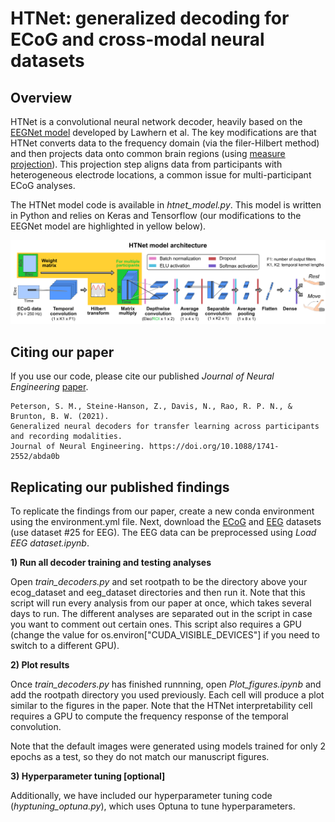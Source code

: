 # HTNet: generalized decoding for ECoG and cross-modal neural datasets



## Overview

HTNet is a convolutional neural network decoder, heavily based on the [EEGNet model](https://github.com/vlawhern/arl-eegmodels) developed by Lawhern et al. The key modifications are that HTNet converts data to the frequency domain (via the filer-Hilbert method) and then projects data onto common brain regions (using [measure projection](https://github.com/bigdelys/measure_projection)). This projection step aligns data from participants with heterogeneous electrode locations, a common issue for multi-participant ECoG analyses. 

The HTNet model code is available in *htnet_model.py*. This model is written in Python and relies on Keras and Tensorflow (our modifications to the EEGNet model are highlighted in yellow below).


![HTNet architecture](htnet_arch.png)


## Citing our paper

If you use our code, please cite our published *Journal of Neural Engineering* [paper](https://doi.org/10.1088/1741-2552/abda0b).

```
Peterson, S. M., Steine-Hanson, Z., Davis, N., Rao, R. P. N., & Brunton, B. W. (2021).
Generalized neural decoders for transfer learning across participants and recording modalities.
Journal of Neural Engineering. https://doi.org/10.1088/1741-2552/abda0b
```



## Replicating our published findings

To replicate the findings from our paper, create a new conda environment using the environment.yml file. Next, download the [ECoG](https://figshare.com/projects/Generalized_neural_decoders_for_transfer_learning_across_participants_and_recording_modalities/90287) and [EEG](http://bnci-horizon-2020.eu/database/data-sets) datasets (use dataset #25 for EEG). The EEG data can be preprocessed using *Load EEG dataset.ipynb*.



**1) Run all decoder training and testing analyses**

Open *train_decoders.py* and set rootpath to be the directory above your ecog_dataset and eeg_dataset directories and then run it. Note that this script will run every analysis from our paper at once, which takes several days to run. The different analyses are separated out in the script in case you want to comment out certain ones. This script also requires a GPU (change the value for os.environ["CUDA_VISIBLE_DEVICES"] if you need to switch to a different GPU).



**2) Plot results**

Once *train_decoders.py* has finished runnning, open *Plot_figures.ipynb* and add the rootpath directory you used previously. Each cell will produce a plot similar to the figures in the paper. Note that the HTNet interpretability cell requires a GPU to compute the frequency response of the temporal convolution.

Note that the default images were generated using models trained for only 2 epochs as a test, so they do not match our manuscript figures.



**3) Hyperparameter tuning [optional]**

Additionally, we have included our hyperparameter tuning code (*hyptuning_optuna.py*), which uses Optuna to tune hyperparameters.
